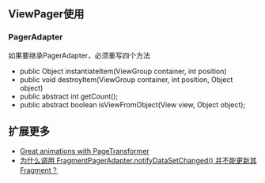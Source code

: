 ## ViewPager使用

### PagerAdapter

如果要继承PagerAdapter，必须重写四个方法

* public Object instantiateItem(ViewGroup container, int position)
* public void destroyItem(ViewGroup container, int position, Object object)
* public abstract int getCount();
* public abstract boolean isViewFromObject(View view, Object object);

## 扩展更多
* [Great animations with PageTransformer](https://medium.com/@BashaChris/the-android-viewpager-has-become-a-fairly-popular-component-among-android-apps-its-simple-6bca403b16d4)
* [为什么调用 FragmentPagerAdapter.notifyDataSetChanged() 并不能更新其 Fragment？](http://www.cnblogs.com/dancefire/archive/2013/01/02/why-notifyDataSetChanged-does-not-work.html)

